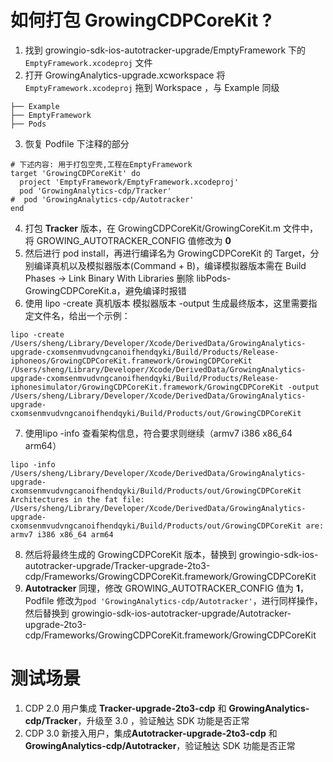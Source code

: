 # 如何打包 GrowingCDPCoreKit ?

1. 找到 growingio-sdk-ios-autotracker-upgrade/EmptyFramework 下的 `EmptyFramework.xcodeproj` 文件
2. 打开 GrowingAnalytics-upgrade.xcworkspace 将 `EmptyFramework.xcodeproj` 拖到 Workspace ，与 Example 同级

```
├── Example
├── EmptyFramework
├── Pods
```

3. 恢复 Podfile 下注释的部分

```
# 下述内容: 用于打包空壳,工程在EmptyFramework
target 'GrowingCDPCoreKit' do
  project 'EmptyFramework/EmptyFramework.xcodeproj'
  pod 'GrowingAnalytics-cdp/Tracker'
#  pod 'GrowingAnalytics-cdp/Autotracker'
end
```

4. 打包 **Tracker** 版本，在 GrowingCDPCoreKit/GrowingCoreKit.m 文件中，将 GROWING_AUTOTRACKER_CONFIG 值修改为 **0**
5. 然后进行 pod install，再进行编译名为 GrowingCDPCoreKit 的 Target，分别编译真机以及模拟器版本(Command + B)，编译模拟器版本需在 Build Phases -> Link Binary With Libraries 删除 libPods-GrowingCDPCoreKit.a，避免编译时报错
6. 使用 lipo -create 真机版本 模拟器版本 -output 生成最终版本，这里需要指定文件名，给出一个示例：

```
lipo -create /Users/sheng/Library/Developer/Xcode/DerivedData/GrowingAnalytics-upgrade-cxomsenmvudvngcanoifhendqyki/Build/Products/Release-iphoneos/GrowingCDPCoreKit.framework/GrowingCDPCoreKit /Users/sheng/Library/Developer/Xcode/DerivedData/GrowingAnalytics-upgrade-cxomsenmvudvngcanoifhendqyki/Build/Products/Release-iphonesimulator/GrowingCDPCoreKit.framework/GrowingCDPCoreKit -output /Users/sheng/Library/Developer/Xcode/DerivedData/GrowingAnalytics-upgrade-cxomsenmvudvngcanoifhendqyki/Build/Products/out/GrowingCDPCoreKit
```

7. 使用lipo -info 查看架构信息，符合要求则继续（armv7 i386 x86_64 arm64）

```
lipo -info /Users/sheng/Library/Developer/Xcode/DerivedData/GrowingAnalytics-upgrade-cxomsenmvudvngcanoifhendqyki/Build/Products/out/GrowingCDPCoreKit
Architectures in the fat file: /Users/sheng/Library/Developer/Xcode/DerivedData/GrowingAnalytics-upgrade-cxomsenmvudvngcanoifhendqyki/Build/Products/out/GrowingCDPCoreKit are: armv7 i386 x86_64 arm64
```

8. 然后将最终生成的 GrowingCDPCoreKit 版本，替换到 growingio-sdk-ios-autotracker-upgrade/Tracker-upgrade-2to3-cdp/Frameworks/GrowingCDPCoreKit.framework/GrowingCDPCoreKit
9. **Autotracker** 同理，修改 GROWING_AUTOTRACKER_CONFIG 值为 **1**，Podfile 修改为`pod 'GrowingAnalytics-cdp/Autotracker'`，进行同样操作，然后替换到 growingio-sdk-ios-autotracker-upgrade/Autotracker-upgrade-2to3-cdp/Frameworks/GrowingCDPCoreKit.framework/GrowingCDPCoreKit

 # 测试场景

1. CDP 2.0 用户集成 **Tracker-upgrade-2to3-cdp** 和 **GrowingAnalytics-cdp/Tracker**，升级至 3.0 ，验证触达 SDK 功能是否正常
2. CDP 3.0 新接入用户，集成**Autotracker-upgrade-2to3-cdp** 和 **GrowingAnalytics-cdp/Autotracker**，验证触达 SDK 功能是否正常